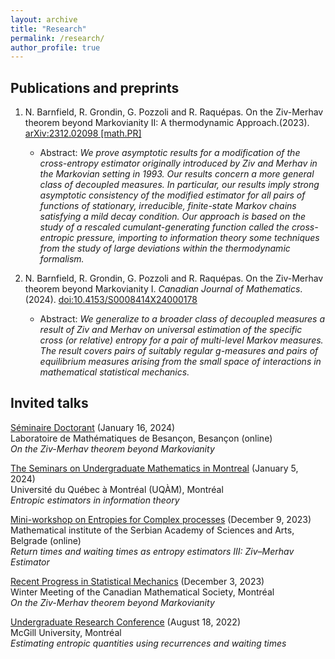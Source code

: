 ```yaml
---
layout: archive
title: "Research"
permalink: /research/
author_profile: true
---
```


Publications and preprints
---

1. N. Barnfield, R. Grondin, G. Pozzoli and R. Raquépas. On the Ziv-Merhav theorem beyond Markovianity II: A thermodynamic Approach.(2023). [arXiv:2312.02098 [math.PR]](https://arxiv.org/abs/2312.02098) 
   - Abstract: *We prove asymptotic results for a modification of the cross-entropy estimator originally introduced by Ziv and Merhav in the Markovian setting in 1993. Our results concern a more general class of decoupled measures. In particular, our results imply strong asymptotic consistency of the modified estimator for all pairs of functions of stationary, irreducible, finite-state Markov chains satisfying a mild decay condition. Our approach is based on the study of a rescaled cumulant-generating function called the cross-entropic pressure, importing to information theory some techniques from the study of large deviations within the thermodynamic formalism.*
     
2. N. Barnfield, R. Grondin, G. Pozzoli and R. Raquépas. On the Ziv-Merhav theorem beyond Markovianity I. *Canadian Journal of Mathematics*. (2024). [doi:10.4153/S0008414X24000178](https://www.cambridge.org/core/journals/canadian-journal-of-mathematics/article/on-the-zivmerhav-theorem-beyond-markovianity-i/24BC689E60F8531C01A780744A81BE79)
   - Abstract: *We generalize to a broader class of decoupled measures a result of Ziv and Merhav on universal estimation of the specific cross (or relative) entropy for a pair of multi-level Markov measures. The result covers pairs of suitably regular g-measures and pairs of equilibrium measures arising from the small space of interactions in mathematical statistical mechanics.*

Invited talks
---

[Séminaire Doctorant](https://lmb.univ-fcomte.fr/On-the-Ziv-Merhav-theorem-beyond) (January 16, 2024)            
Laboratoire de Mathématiques de Besançon, Besançon (online)                 
*On the Ziv-Merhav theorem beyond Markovianity*   

[The Seminars on Undergraduate Mathematics in Montreal]((https://www.summ.xyz/docs/programme.pdf)) (January 5, 2024)          
Université du Québec à Montréal (UQÀM), Montréal         
*Entropic estimators in information theory*

[Mini-workshop on Entropies for Complex processes](http://www.mi.sanu.ac.rs/novi_sajt/research/conferences/Mini-workshop_entropies_for_complex_processes.pdf) (December 9, 2023)  
Mathematical institute of the Serbian Academy of Sciences and Arts, Belgrade (online)  
*Return times and waiting times as entropy estimators III: Ziv–Merhav Estimator*   

[Recent Progress in Statistical Mechanics](https://www2.cms.math.ca/Events/winter23/abs/rps) (December 3, 2023)  
Winter Meeting of the Canadian Mathematical Society, Montréal                  
*On the Ziv-Merhav theorem beyond Markovianity*   

[Undergraduate Research Conference](https://www.mcgill.ca/mathstat/undergraduate/undergraduate-research/undergraduate-research-conference) (August 18, 2022)  
McGill University, Montréal               
*Estimating entropic quantities using recurrences and waiting times*

